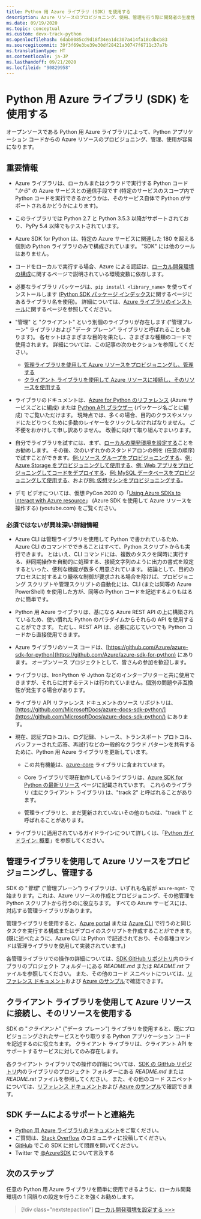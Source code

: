 ```yaml
---
title: Python 用 Azure ライブラリ (SDK) を使用する
description: Azure リソースのプロビジョニング、使用、管理を行う際に開発者の生産性を向上させる、Python 用 Azure ライブラリの機能の概要。
ms.date: 09/19/2020
ms.topic: conceptual
ms.custom: devx-track-python
ms.openlocfilehash: 6dab8085cd9d18f34ea1dc307a414fa18cdbcb83
ms.sourcegitcommit: 39f3f69e3be39e30df28421a30747f6711c37a7b
ms.translationtype: HT
ms.contentlocale: ja-JP
ms.lasthandoff: 09/21/2020
ms.locfileid: "90829958"
---
```

# <a name="use-the-azure-libraries-sdk-for-python"></a>Python 用 Azure ライブラリ (SDK) を使用する

オープンソースである Python 用 Azure ライブラリによって、Python アプリケーション コードからの Azure リソースのプロビジョニング、管理、使用が容易になります。

## <a name="the-details-you-really-want-to-know"></a>重要情報

- Azure ライブラリは、ローカルまたはクラウドで実行する Python コード "*から*" の Azure サービスとの通信手段です (特定のサービスのスコープ内で Python コードを実行できるかどうかは、そのサービス自体で Python がサポートされるかどうかによります)。

- このライブラリでは Python 2.7 と Python 3.5.3 以降がサポートされており、PyPy 5.4 以降でもテストされています。

- Azure SDK for Python は、特定の Azure サービスに関連した 180 を超える個別の Python ライブラリのみで構成されています。 "SDK" には他のツールはありません。

- コードをローカルで実行する場合、Azure による認証は、[ローカル開発環境の構成](configure-local-development-environment.md)に関するページで説明されている環境変数に依存します。 

- 必要なライブラリ パッケージは、`pip install <library_name>` を使ってインストールします ([Python SDK パッケージ インデックス](azure-sdk-library-package-index.md)に関するページにあるライブラリ名を使用)。 詳細については、[Azure ライブラリのインストール](azure-sdk-install.md)に関するページを参照してください。

- "管理" と "クライアント" という別個のライブラリが存在します ("管理プレーン" ライブラリおよび "データ プレーン" ライブラリと呼ばれることもあります)。 各セットはさまざまな目的を果たし、さまざまな種類のコードで使用されます。 詳細については、この記事の次のセクションを参照してください。
  - [管理ライブラリを使用して Azure リソースをプロビジョニングし、管理する](#provision-and-manage-azure-resources-with-management-libraries)
  - [クライアント ライブラリを使用して Azure リソースに接続し、そのリソースを使用する](#connect-to-and-use-azure-resources-with-client-libraries)

- ライブラリのドキュメントは、[Azure for Python のリファレンス](/python/api/overview/azure/?view=azure-python) (Azure サービスごとに編成) または [Python API ブラウザー](/python/api/?view=azure-python) (パッケージ名ごとに編成) でご覧いただけます。 現時点では、多くの場合、目的のクラスやメソッドにたどりつくために多数のレイヤーをクリックしなければなりません。 ご不便をおかけして申し訳ありません。 改善に向けて取り組んでまいります。

- 自分でライブラリを試すには、まず、[ローカルの開発環境を設定する](configure-local-development-environment.md)ことをお勧めします。 その後、次のいずれかのスタンドアロンの例を (任意の順序) で試すことができます。[例:リソース グループをプロビジョニングする](azure-sdk-example-resource-group.md)、[例: Azure Storage をプロビジョニングして使用する](azure-sdk-example-storage.md)、[例: Web アプリをプロビジョニングしてコードをデプロイする](azure-sdk-example-web-app.md)、[例: MySQL データベースをプロビジョニングして使用する](azure-sdk-example-database.md)、および[例: 仮想マシンをプロビジョニングする](azure-sdk-example-virtual-machines.md)。

- デモ ビデオについては、仮想 PyCon 2020 の「<a href="https://www.youtube.com/watch?v=M1pVxItg2Mg&feature=youtu.be&ocid=AID3006292" target="_blank">Using Azure SDKs to interact with Azure resource</a>」 (Azure SDK を使用して Azure リソースを操作する) (youtube.com) をご覧ください。

### <a name="non-essential-but-still-interesting-details"></a>必須ではないが興味深い詳細情報

- Azure CLI は管理ライブラリを使用して Python で書かれているため、Azure CLI のコマンドでできることはすべて、Python スクリプトからも実行できます。 とはいえ、CLI コマンドには、複数のタスクを同時に実行する、非同期操作を自動的に処理する、接続文字列のように出力の書式を設定するといった、便利な機能が数多く用意されています。 結論として、目的のプロセスに対するより厳格な制御が要求される場合を除けば、プロビジョニング スクリプトや管理スクリプトの自動化には、CLI (または同等の Azure PowerShell) を使用した方が、同等の Python コードを記述するよりもはるかに簡単です。

- Python 用 Azure ライブラリは、基になる Azure REST API の上に構築されているため、使い慣れた Python のパラダイムからそれらの API を使用することができます。 ただし、REST API は、必要に応じていつでも Python コードから直接使用できます。

- Azure ライブラリのソース コードは、[https://github.com/Azure/azure-sdk-for-python](https://github.com/Azure/azure-sdk-for-python) にあります。 オープンソース プロジェクトとして、皆さんの参加を歓迎します。

- ライブラリは、IronPython や Jython などのインタープリターと共に使用できますが、それらに対するテストは行われていません。個別の問題や非互換性が発生する場合があります。

- ライブラリ API リファレンス ドキュメントのソース リポジトリは、[https://github.com/MicrosoftDocs/azure-docs-sdk-python/](https://github.com/MicrosoftDocs/azure-docs-sdk-python/) にあります。

- 現在、認証プロトコル、ログ記録、トレース、トランスポート プロトコル、バッファーされた応答、再試行などの一般的なクラウド パターンを共有するために、Python 用 Azure ライブラリを更新しています。

  - この共有機能は、[azure-core](https://github.com/Azure/azure-sdk-for-python/tree/master/sdk/core/azure-core) ライブラリに含まれています。

  - Core ライブラリで現在動作しているライブラリは、[Azure SDK for Python の最新リリース](azure-sdk-library-package-index.md#libraries-using-azurecore) ページに記載されています。 これらのライブラリ (主にクライアント ライブラリ) は、"track 2" と呼ばれることがあります。

  - 管理ライブラリと、まだ更新されていないその他のものは、"track 1" と呼ばれることがあります。

- ライブラリに適用されているガイドラインについて詳しくは、「[Python ガイドライン: 概要](https://azure.github.io/azure-sdk/python_introduction.html)」を参照してください。

## <a name="provision-and-manage-azure-resources-with-management-libraries"></a>管理ライブラリを使用して Azure リソースをプロビジョニングし、管理する

SDK の "*管理*" ("管理プレーン") ライブラリは、いずれも名前が `azure-mgmt-` で始まります。これは、Azure リソースの作成とプロビジョニング、その他管理を Python スクリプトから行うのに役立ちます。 すべての Azure サービスには、対応する管理ライブラリがあります。

管理ライブラリを使用すると、[Azure portal](https://portal.azure.com) または [Azure CLI](/cli/azure/install-azure-cli) で行うのと同じタスクを実行する構成またはデプロイのスクリプトを作成することができます。 (既に述べたように、Azure CLI は Python で記述されており、その各種コマンドは管理ライブラリを使用して実装されています。)

各管理ライブラリでの操作の詳細については、[SDK GitHub リポジトリ](https://github.com/Azure/azure-sdk-for-python/tree/master/sdk)内のライブラリのプロジェクト フォルダーにある *README.md* または *README.rst* ファイルを参照してください。 また、その他のコード スニペットについては、[リファレンス ドキュメント](/python/api?view=azure-python)および [Azure のサンプル](/samples/browse/?languages=python&products=azure)で確認できます。

## <a name="connect-to-and-use-azure-resources-with-client-libraries"></a>クライアント ライブラリを使用して Azure リソースに接続し、そのリソースを使用する

SDK の "*クライアント*" ("データ プレーン") ライブラリを使用すると、既にプロビジョニングされたサービスとやり取りする Python アプリケーション コードを記述するのに役立ちます。 クライアント ライブラリは、クライアント API をサポートするサービスに対してのみ存在します。

各クライアント ライブラリでの操作の詳細については、[SDK の GitHub リポジトリ](https://github.com/Azure/azure-sdk-for-python/tree/master/sdk)内のライブラリのプロジェクト フォルダーにある *README.md* または *README.rst* ファイルを参照してください。 また、その他のコード スニペットについては、[リファレンス ドキュメント](/python/api?view=azure-python)および [Azure のサンプル](/samples/browse/?languages=python&products=azure)で確認できます。

## <a name="get-help-and-connect-with-the-sdk-team"></a>SDK チームによるサポートと連絡先

- [Python 用 Azure ライブラリのドキュメント](https://aka.ms/python-docs)をご覧ください。
- ご質問は、[Stack Overflow](https://stackoverflow.com/questions/tagged/azure-sdk-python) のコミュニティに投稿してください。
- [GitHub](https://github.com/Azure/azure-sdk-for-python/issues) でこの SDK に対して問題を開いてください。
- Twitter で [@AzureSDK](https://twitter.com/AzureSdk/) について言及する

## <a name="next-step"></a>次のステップ

任意の Python 用 Azure ライブラリを簡単に使用できるように、ローカル開発環境の 1 回限りの設定を行うことを強くお勧めします。

> [!div class="nextstepaction"]
> [ローカル開発環境を設定する >>>](configure-local-development-environment.md)

